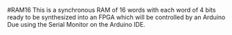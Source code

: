#RAM16
This is a synchronous RAM of 16 words with each word of 4 bits ready to be synthesized into an FPGA which will be controlled by an Arduino Due using the Serial Monitor on the Arduino IDE.
